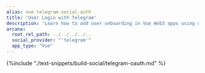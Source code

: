 ```yaml
---
alias: vue-telegram-social-auth
title: 'User Login with Telegram'
description: 'Learn how to add user onboarding in Vue Web3 apps using custom login UI and Telegram as the social login provider.'
arcana:
  root_rel_path: ../../../../..
  social_provider: "'telegram'"
  app_type: "Vue"
---
```


{%include "./text-snippets/build-social/telegram-oauth.md" %}
